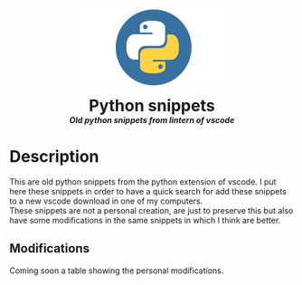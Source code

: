 <p align="center">
  <img width="280" src="https://github.com/dmtzs/snippetsForPython/blob/master/pythonImg.png" alt="logo">
  <h1 align="center" style="margin: 0 auto 0 auto;">Python snippets</h1>
  <h5 align="center" style="margin: 0 auto 0 auto;">Old python snippets from lintern of vscode</h5>
</p>

# Description
This are old python snippets from the python extension of vscode. I put here these snippets in order to have a quick search for add these snippets to a new vscode download in one of my computers.
<br>
These snippets are not a personal creation, are just to preserve this but also have some modifications in the same snippets in which I think are better.
<br>

## Modifications
Coming soon a table showing the personal modifications.